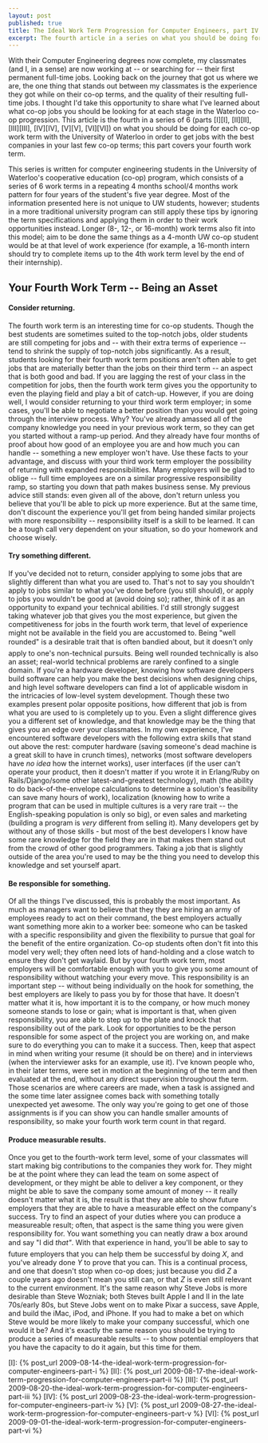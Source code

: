 ```yaml
---
layout: post
published: true
title: The Ideal Work Term Progression for Computer Engineers, part IV
excerpt: The fourth article in a series on what you should be doing for each co-op work term.
---
```


With their Computer Engineering degrees now complete, my classmates (and I, in a sense) are now working at -- or
searching for -- their first permanent full-time jobs. Looking back on the journey that got us where we are, the one
thing that stands out between my classmates is the experience they got while on their co-op terms, and the quality of
their resulting full-time jobs. I thought I'd take this opportunity to share what I've learned about what co-op jobs you
should be looking for at each stage in the Waterloo co-op progression. This article is the fourth in a series of 6
(parts [I][I], [II][II], [III][III], [IV][IV], [V][V], [VI][VI]) on what you should be doing for each co-op work term
with the University of Waterloo in order to get jobs with the best companies in your last few co-op terms; this part
covers your fourth work term.

This series is written for computer engineering students in the University of Waterloo's cooperative education (co-op)
program, which consists of a series of 6 work terms in a repeating 4 months school/4 months work pattern for four years
of the student's five year degree. Most of the information presented here is not unique to UW students, however;
students in a more traditional university program can still apply these tips by ignoring the term specifications and
applying them in order to their work opportunities instead. Longer (8-, 12-, or 16-month) work terms also fit into this
model; aim to be done the same things as a 4-month UW co-op student would be at that level of work experience (for
example, a 16-month intern should try to complete items up to the 4th work term level by the end of their internship).

## Your Fourth Work Term -- Being an Asset

#### Consider returning.

The fourth work term is an interesting time for co-op students. Though the best students are sometimes suited to the
top-notch jobs, older students are still competing for jobs and -- with their extra terms of experience -- tend to shrink
the supply of top-notch jobs significantly. As a result, students looking for their fourth work term positions aren't
often able to get jobs that are materially better than the jobs on their third term -- an aspect that is both good and
bad. If you are lagging the rest of your class in the competition for jobs, then the fourth work term gives you the
opportunity to even the playing field and play a bit of catch-up. However, if you are doing well, I would consider
returning to your third work term employer; in some cases, you'll be able to negotiate a better position than you would
get going through the interview process. Why? You've already amassed all of the company knowledge you need in your
previous work term, so they can get you started without a ramp-up period. And they already have four months of proof
about how good of an employee you are and how much you can handle -- something a new employer won't have. Use these facts
to your advantage, and discuss with your third work term employer the possibility of returning with expanded
responsibilities. Many employers will be glad to oblige -- full time employees are on a similar progressive
responsibility ramp, so starting you down that path makes business sense. My previous advice still stands: even given
all of the above, don't return unless you believe that you'll be able to pick up more experience. But at the same time,
don't discount the experience you'll get from being handed similar projects with more responsibility -- responsibility
itself is a skill to be learned. It can be a tough call very dependent on your situation, so do your homework and choose
wisely.

#### Try something different.

If you've decided not to return, consider applying to some jobs that are slightly different than what you are used to.
That's not to say you shouldn't apply to jobs similar to what you've done before (you still should), or apply to jobs
you wouldn't be good at (avoid doing so); rather, think of it as an opportunity to expand your technical abilities. I'd
still strongly suggest taking whatever job that gives you the most experience, but given the competitiveness for jobs in
the fourth work term, that level of experience might not be available in the field you are accustomed to. Being "well
rounded" is a desirable trait that is often bandied about, but it doesn't only apply to one's non-technical pursuits.
Being well rounded technically is also an asset; real-world technical problems are rarely confined to a single domain.
If you're a hardware developer, knowing how software developers build software can help you make the best decisions when
designing chips, and high level software developers can find a lot of applicable wisdom in the intricacies of low-level
system development. Though these two examples present polar opposite positions, how different that job is from what you
are used to is completely up to you. Even a slight difference gives you a different set of knowledge, and that knowledge
may be the thing that gives you an edge over your classmates. In my own experience, I've encountered software developers
with the following extra skills that stand out above the rest: computer hardware (saving someone's dead machine is a
great skill to have in crunch times), networks (most software developers have *no idea* how the internet works), user
interfaces (if the user can't operate your product, then it doesn't matter if you wrote it in Erlang/Ruby on
Rails/Django/some other latest-and-greatest technology), math (the ability to do back-of-the-envelope calculations to
determine a solution's feasibility can save many hours of work), localization (knowing how to write a program that can
be used in multiple cultures is a very rare trait -- the English-speaking population is only so big), or even sales and
marketing (building a program is *very* different from selling it). Many developers get by without any of those skills -
but most of the best developers I know have some rare knowledge for the field they are in that makes them stand out from
the crowd of other good programmers. Taking a job that is slightly outside of the area you're used to may be the thing
you need to develop this knowledge and set yourself apart.

#### Be responsible for something.

Of all the things I've discussed, this is probably the most important. As much as managers want to believe that they
they are hiring an army of employees ready to act on their command, the best employers actually want something more akin
to a worker bee: someone who can be tasked with a specific responsibility and given the flexibility to pursue that goal
for the benefit of the entire organization. Co-op students often don't fit into this model very well; they often need
lots of hand-holding and a close watch to ensure they don't get waylaid. But by your fourth work term, most employers
will be comfortable enough with you to give you some amount of responsibility without watching your every move. This
responsibility is an important step -- without being individually on the hook for something, the best employers are
likely to pass you by for those that have. It doesn't matter what it is, how important it is to the company, or how much
money someone stands to lose or gain; what is important is that, when given responsibility, you are able to step up to
the plate and knock that responsibility out of the park. Look for opportunities to be the person responsible for some
aspect of the project you are working on, and make sure to do everything you can to make it a success. Then, keep that
aspect in mind when writing your resume (it should be on there) and in interviews (when the interviewer asks for an
example, use it). I've known people who, in their later terms, were set in motion at the beginning of the term and then
evaluated at the end, without any direct supervision throughout the term. Those scenarios are where careers are made,
when a task is assigned and the some time later assignee comes back with something totally unexpected yet awesome. The
only way you're going to get one of those assignments is if you can show you can handle smaller amounts of
responsibility, so make your fourth work term count in that regard.

#### Produce measurable results.

Once you get to the fourth-work term level, some of your classmates will start making big contributions to the companies
they work for. They might be at the point where they can lead the team on some aspect of development, or they might be
able to deliver a key component, or they might be able to save the company some amount of money -- it really doesn't
matter what it is, the result is that they are able to show future employers that they are able to have a measurable
effect on the company's success. Try to find an aspect of your duties where you can produce a measureable result; often,
that aspect is the same thing you were given responsibility for. You want something you can neatly draw a box around and
say "I did *that"*. With that experience in hand, you'll be able to say to future employers that you can help them be
successful by doing *X*, and you've already done *Y* to prove that you can. This is a continual process, and one that
doesn't stop when co-op does; just because you did *Z* a couple years ago doesn't mean you still can, or that *Z* is
even still relevant to the current environment. It's the same reason why Steve Jobs is more desirable than Steve
Wozniak; both Steves built Apple I and II in the late 70s/early 80s, but Steve Jobs went on to make Pixar a success,
save Apple, and build the iMac, iPod, and iPhone. If you had to make a bet on which Steve would be more likely to make
your company successful, which one would it be? And it's exactly the same reason you should be trying to produce a
series of measureable results -- to show potential employers that you have the capacity to do it again, but this time for
them.

[I]: {% post_url 2009-08-14-the-ideal-work-term-progression-for-computer-engineers-part-i %}
[II]: {% post_url 2009-08-17-the-ideal-work-term-progression-for-computer-engineers-part-ii %}
[III]: {% post_url 2009-08-20-the-ideal-work-term-progression-for-computer-engineers-part-iii %}
[IV]: {% post_url 2009-08-23-the-ideal-work-term-progression-for-computer-engineers-part-iv %}
[V]: {% post_url 2009-08-27-the-ideal-work-term-progression-for-computer-engineers-part-v %}
[VI]: {% post_url 2009-09-01-the-ideal-work-term-progression-for-computer-engineers-part-vi %}

